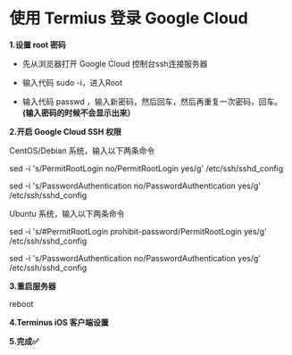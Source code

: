 # 使用 Termius 登录 Google Cloud

**1.设置 root 密码**

- 先从浏览器打开 Google Cloud 控制台ssh连接服务器

- 输入代码 sudo -i，进入Root

- 输入代码 passwd ，输入新密码，然后回车，然后再重复一次密码，回车。**(输入密码的时候不会显示出来）**


**2.开启 Google Cloud SSH 权限**

CentOS/Debian 系统，输入以下两条命令

sed -i 's/PermitRootLogin no/PermitRootLogin yes/g' /etc/ssh/sshd_config

sed -i 's/PasswordAuthentication no/PasswordAuthentication yes/g' /etc/ssh/sshd_config

Ubuntu 系统，输入以下两条命令

sed -i 's/#PermitRootLogin prohibit-password/PermitRootLogin yes/g' /etc/ssh/sshd_config

sed -i 's/PasswordAuthentication no/PasswordAuthentication yes/g' /etc/ssh/sshd_config

**3.重启服务器**

reboot

**4.Terminus iOS 客户端设置**


**5.完成✅**




